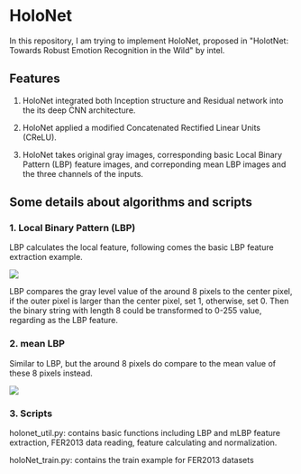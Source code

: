 # HoloNet

In this repository, I am trying to implement HoloNet, proposed in "HolotNet: Towards Robust Emotion Recognition in the Wild" by intel.

## Features

1. HoloNet integrated both Inception structure and Residual network into the its deep CNN architecture.

2. HoloNet applied a modified Concatenated Rectified Linear Units (CReLU).

3. HoloNet takes original gray images, corresponding basic Local Binary Pattern (LBP) feature images, and correponding mean LBP images and the three channels of the inputs.

## Some details about algorithms and scripts

### 1. Local Binary Pattern (LBP)

LBP calculates the local feature, following comes the basic LBP feature extraction example. 

![](https://github.com/chenxingwei/paper-implementation/blob/master/HoloNet/images/lbp.png)

LBP compares the gray level value of the around 8 pixels to the center pixel, if the outer pixel is larger than the center pixel, set 1, otherwise, set 0. Then the binary string with length 8 could be transformed to 0-255 value, regarding as the LBP feature.

### 2. mean LBP

Similar to LBP, but the around 8 pixels do compare to the mean value of these 8 pixels instead. 

![](https://github.com/chenxingwei/paper-implementation/blob/master/HoloNet/images/mlbp.png)

### 3. Scripts

holonet_util.py: contains basic functions including LBP and mLBP feature extraction, FER2013 data reading, feature calculating and normalization.

holoNet_train.py: contains the train example for FER2013 datasets


